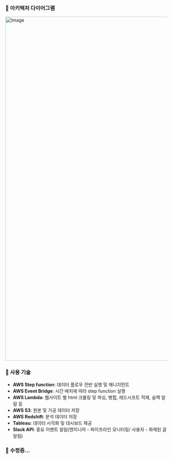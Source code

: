 ### 🔧 아키텍처 다이어그램
<img width="1073" alt="Image" src="https://github.com/user-attachments/assets/8724207e-803d-4d31-af13-ccbcfdebd615" />

### 🔧 사용 기술
- **AWS Step function**: 데이터 플로우 전반 실행 및 매니지먼트
- **AWS Event Bridge**: 시간 배치에 따라 step function 실행
- **AWS Lambda**: 웹사이트 별 html 크롤링 및 파싱, 병합, 레드시프트 적재, 슬랙 알람 등
- **AWS S3**: 원본 및 가공 데이터 저장
- **AWS Redshift**:  분석 데이터 저장
- **Tableau**: 데이터 시각화 및 대시보드 제공
- **Slack API**: 중요 이벤트 알림(엔지니어 - 파이프라인 모니터링/ 사용자 - 화제된 글 알림)


### 🔧 수정중...
